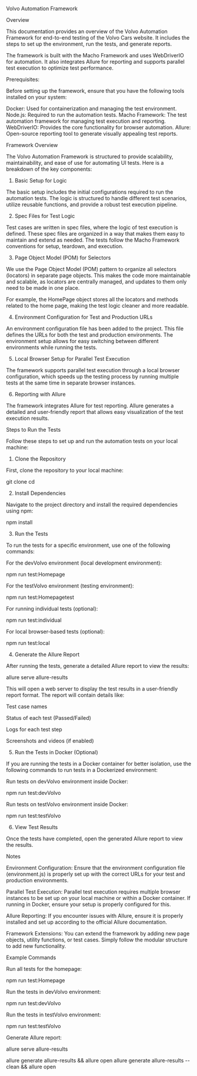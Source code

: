 Volvo Automation Framework

Overview

This documentation provides an overview of the Volvo Automation Framework for end-to-end testing of the Volvo Cars website. It includes the steps to set up the environment, run the tests, and generate reports.

The framework is built with the Macho Framework and uses WebDriverIO for automation. It also integrates Allure for reporting and supports parallel test execution to optimize test performance.

Prerequisites:

Before setting up the framework, ensure that you have the following tools installed on your system:

Docker: Used for containerization and managing the test environment.
Node.js: Required to run the automation tests.
Macho Framework: The test automation framework for managing test execution and reporting.
WebDriverIO: Provides the core functionality for browser automation.
Allure: Open-source reporting tool to generate visually appealing test reports.

Framework Overview

The Volvo Automation Framework is structured to provide scalability, maintainability, and ease of use for automating UI tests. Here is a breakdown of the key components:

1. Basic Setup for Logic

The basic setup includes the initial configurations required to run the automation tests. The logic is structured to handle different test scenarios, utilize reusable functions, and provide a robust test execution pipeline.

2. Spec Files for Test Logic

Test cases are written in spec files, where the logic of test execution is defined. These spec files are organized in a way that makes them easy to maintain and extend as needed. The tests follow the Macho Framework conventions for setup, teardown, and execution.

3. Page Object Model (POM) for Selectors

We use the Page Object Model (POM) pattern to organize all selectors (locators) in separate page objects. This makes the code more maintainable and scalable, as locators are centrally managed, and updates to them only need to be made in one place.

For example, the HomePage object stores all the locators and methods related to the home page, making the test logic cleaner and more readable.

4. Environment Configuration for Test and Production URLs

An environment configuration file has been added to the project. This file defines the URLs for both the test and production environments. The environment setup allows for easy switching between different environments while running the tests.

5. Local Browser Setup for Parallel Test Execution

The framework supports parallel test execution through a local browser configuration, which speeds up the testing process by running multiple tests at the same time in separate browser instances.

6. Reporting with Allure

The framework integrates Allure for test reporting. Allure generates a detailed and user-friendly report that allows easy visualization of the test execution results.

Steps to Run the Tests

Follow these steps to set up and run the automation tests on your local machine:

1. Clone the Repository

First, clone the repository to your local machine:

git clone <repository-url>
cd <repository-folder>

2. Install Dependencies

Navigate to the project directory and install the required dependencies using npm:

npm install

3. Run the Tests

To run the tests for a specific environment, use one of the following commands:

For the devVolvo environment (local development environment):

npm run test:Homepage

For the testVolvo environment (testing environment):

npm run test:Homepagetest

For running individual tests (optional):

npm run test:individual

For local browser-based tests (optional):

npm run test:local

4. Generate the Allure Report

After running the tests, generate a detailed Allure report to view the results:

allure serve allure-results

This will open a web server to display the test results in a user-friendly report format. The report will contain details like:

Test case names

Status of each test (Passed/Failed)

Logs for each test step

Screenshots and videos (if enabled)

5. Run the Tests in Docker (Optional)

If you are running the tests in a Docker container for better isolation, use the following commands to run tests in a Dockerized environment:

Run tests on devVolvo environment inside Docker:

npm run test:devVolvo

Run tests on testVolvo environment inside Docker:

npm run test:testVolvo

6. View Test Results

Once the tests have completed, open the generated Allure report to view the results.

Notes

Environment Configuration: Ensure that the environment configuration file (environment.js) is properly set up with the correct URLs for your test and production environments.

Parallel Test Execution: Parallel test execution requires multiple browser instances to be set up on your local machine or within a Docker container. If running in Docker, ensure your setup is properly configured for this.

Allure Reporting: If you encounter issues with Allure, ensure it is properly installed and set up according to the official Allure documentation.

Framework Extensions: You can extend the framework by adding new page objects, utility functions, or test cases. Simply follow the modular structure to add new functionality.

Example Commands

Run all tests for the homepage:

npm run test:Homepage

Run the tests in devVolvo environment:

npm run test:devVolvo

Run the tests in testVolvo environment:

npm run test:testVolvo

Generate Allure report:

allure serve allure-results

allure generate allure-results && allure open
 allure generate allure-results --clean && allure open 
